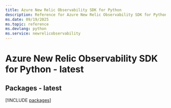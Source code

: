 ```yaml
---
title: Azure New Relic Observability SDK for Python
description: Reference for Azure New Relic Observability SDK for Python
ms.date: 09/19/2025
ms.topic: reference
ms.devlang: python
ms.service: newrelicobservability
---
```

# Azure New Relic Observability SDK for Python - latest
## Packages - latest
[!INCLUDE [packages](new-relic-observability-index.md)]